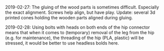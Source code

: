 

2019-02-27: The gluing of the wood parts is sometimes difficult. Especially the exact alignment. Screws help align, but have play. Update: several 3d printed cones holding the wooden parts aligned during gluing.


2019-02-28: Using bolts with heads on both ends of the hip connector means that when it comes to (temporary) removal of the leg from the hip (e.g. for maintenance), the threading of the hip (PLA, plastic) will be stressed, it would be better to use headless bolds here. 